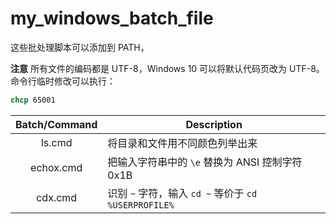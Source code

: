 # my_windows_batch_file

这些批处理脚本可以添加到 PATH，

**注意** 所有文件的编码都是 UTF-8，Windows 10 可以将默认代码页改为 UTF-8。命令行临时修改可以执行：

```cmd
chcp 65001
```

| Batch/Command | Description |
| :-----------: | ----------- |
| ls.cmd    | 将目录和文件用不同颜色列举出来 |
| echox.cmd | 把输入字符串中的 `\e` 替换为 ANSI 控制字符 0x1B |
| cdx.cmd   | 识别 `~` 字符，输入 `cd ~` 等价于 `cd %USERPROFILE%` |
